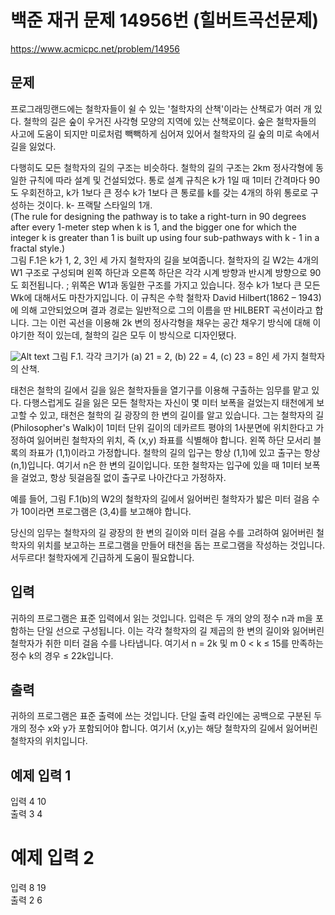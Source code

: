 # 백준 재귀 문제 14956번 (힐버트곡선문제)
https://www.acmicpc.net/problem/14956

## 문제
프로그래밍랜드에는 철학자들이 쉴 수 있는 '철학자의 산책'이라는 산책로가 여러 개 있다. 철학의 길은 숲이 우거진 사각형 모양의 지역에 있는 산책로이다. 숲은 철학자들의 사고에 도움이 되지만 미로처럼 빽빽하게 심어져 있어서 철학자의 길 숲의 미로 속에서 길을 잃었다.  

다행히도 모든 철학자의 길의 구조는 비슷하다. 철학의 길의 구조는 2km 정사각형에 동일한 규칙에 따라 설계 및 건설되었다.
통로 설계 규칙은 k가 1일 때 1미터 간격마다 90도 우회전하고, k가 1보다 큰 정수 k가 1보다 큰 통로를 k를 갖는 4개의 하위 통로로 구성하는 것이다.
k- 프랙탈 스타일의 1개.   
(The rule for designing the pathway is to take a right-turn in 90 degrees after every 1-meter step when k is 1, and the bigger one for which the integer k is greater than 1 is built up using four sub-pathways with k - 1 in a fractal style.)  
그림 F.1은 k가 1, 2, 3인 세 가지 철학자의 길을 보여줍니다. 철학자의 길 W2는 4개의 W1 구조로 구성되며 왼쪽 하단과 오른쪽 하단은 각각 시계 방향과 반시계 방향으로 90도 회전됩니다. ; 위쪽은 W1과 동일한 구조를 가지고 있습니다. 정수 k가 1보다 큰 모든 Wk에 대해서도 마찬가지입니다. 이 규칙은 수학 철학자 David Hilbert(1862 – 1943)에 의해 고안되었으며 결과 경로는 일반적으로 그의 이름을 딴 HILBERT 곡선이라고 합니다. 그는 이런 곡선을 이용해 2k 변의 정사각형을 채우는 공간 채우기 방식에 대해 이야기한 적이 있는데, 철학의 길은 모두 이 방식으로 디자인됐다.  

![Alt text](image.png)
그림 F.1. 각각 크기가 (a) 21 = 2, (b) 22 = 4, (c) 23 = 8인 세 가지 철학자의 산책.

태천은 철학의 길에서 길을 잃은 철학자들을 열기구를 이용해 구출하는 임무를 맡고 있다. 다행스럽게도 길을 잃은 모든 철학자는 자신이 몇 미터 보폭을 걸었는지 태천에게 보고할 수 있고, 태천은 철학의 길 광장의 한 변의 길이를 알고 있습니다. 그는 철학자의 길(Philosopher's Walk)이 1미터 단위 길이의 데카르트 평야의 1사분면에 위치한다고 가정하여 잃어버린 철학자의 위치, 즉 (x,y) 좌표를 식별해야 합니다. 왼쪽 하단 모서리 블록의 좌표가 (1,1)이라고 가정합니다. 철학의 길의 입구는 항상 (1,1)에 있고 출구는 항상 (n,1)입니다. 여기서 n은 한 변의 길이입니다. 또한 철학자는 입구에 있을 때 1미터 보폭을 걸었고, 항상 뒷걸음질 없이 출구로 나아간다고 가정하자.

예를 들어, 그림 F.1(b)의 W2의 철학자의 길에서 잃어버린 철학자가 밟은 미터 걸음 수가 10이라면 프로그램은 (3,4)를 보고해야 합니다.

당신의 임무는 철학자의 길 광장의 한 변의 길이와 미터 걸음 수를 고려하여 잃어버린 철학자의 위치를 보고하는 프로그램을 만들어 태천을 돕는 프로그램을 작성하는 것입니다. 서두르다! 철학자에게 긴급하게 도움이 필요합니다.

## 입력
귀하의 프로그램은 표준 입력에서 읽는 것입니다. 입력은 두 개의 양의 정수 n과 m을 포함하는 단일 선으로 구성됩니다. 이는 각각 철학자의 길 제곱의 한 변의 길이와 잃어버린 철학자가 취한 미터 걸음 수를 나타냅니다. 여기서 n = 2k 및 m 0 < k ≤ 15를 만족하는 정수 k의 경우 ≤ 22k입니다.

## 출력
귀하의 프로그램은 표준 출력에 쓰는 것입니다. 단일 출력 라인에는 공백으로 구분된 두 개의 정수 x와 y가 포함되어야 합니다. 여기서 (x,y)는 해당 철학자의 길에서 잃어버린 철학자의 위치입니다.

## 예제 입력 1
입력 4 10  
출력 3 4

# 예제 입력 2
입력 8 19  
출력 2 6

